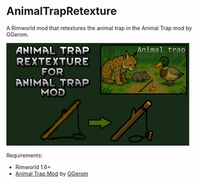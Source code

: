 # AnimalTrapRetexture
A Rimworld mod that retextures the animal trap in the Animal Trap mod by GGerom.

<img width="480" height="270" src="https://github.com/WyseHeller/AnimalTrapRetexture/blob/main/About/Preview.png" alt="Preview image for Animal Trap Retexture Mod">

Requirements:
<ul>
  <li>Rimworld 1.6+</li>
  <li><a href="https://steamcommunity.com/sharedfiles/filedetails/?id=3525626207">Animal Trap Mod</a> by <a href="https://steamcommunity.com/id/ggerom/myworkshopfiles/?appid=294100">GGerom</a></li>
</ul>
